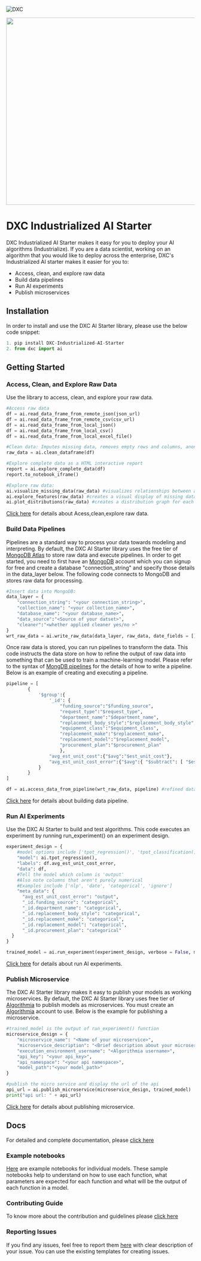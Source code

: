 ![DXC](https://raw.githubusercontent.com/npulagam/AI-Starter/master/DXC_Logo.png)

<img src="https://raw.githubusercontent.com/npulagam/AI-Starter/master/Industrialized_AI_Animation.gif" height="500" width="900" ></img>


# DXC Industrialized AI Starter

DXC Industrialized AI Starter makes it easy for you to deploy your AI algorithms (Industrialize). If you are a data scientist, working on an algorithm that you would like to deploy across the enterprise, DXC's Industrialized AI starter makes it easier for you to:

- Access, clean, and explore raw data
- Build data pipelines
- Run AI experiments
- Publish microservices

## Installation

In order to  install and use the DXC AI Starter library, please use the below code snippet:
```python
1. pip install DXC-Industrialized-AI-Starter
2. from dxc import ai
```

## Getting Started

### Access, Clean, and Explore Raw Data

Use the library to access, clean, and explore your raw data.

``` python
#Access raw data
df = ai.read_data_frame_from_remote_json(json_url)
df = ai.read_data_frame_from_remote_csv(csv_url)
df = ai.read_data_frame_from_local_json()
df = ai.read_data_frame_from_local_csv()
df = ai.read_data_frame_from_local_excel_file()

#Clean data: Imputes missing data, removes empty rows and columns, anonymizes text.
raw_data = ai.clean_dataframe(df)

#Explore complete data as a HTML interactive report
report = ai.explore_complete_data(df)
report.to_notebook_iframe()

#Explore raw data: 
ai.visualize_missing_data(raw_data) #visualizes relationships between all features in data.
ai.explore_features(raw_data) #creates a visual display of missing data.
ai.plot_distributions(raw_data) #creates a distribution graph for each column.
```
[Click here](https://dxc-technology.github.io/DXC-Industrialized-AI-Starter/access_clean/) for details about Acess,clean,explore raw data.
### Build Data Pipelines

Pipelines are a standard way to process your data towards modeling and interpreting. By default, the DXC AI Starter library uses the free tier of [MongoDB Atlas](https://account.mongodb.com/account/register) to store raw data and execute pipelines. In order to get started, you need to first have an  <a href= "https://account.mongodb.com/account/register" target="_blank">MongoDB</a> account which you can signup for free and create a database "connection_string" and specify those details in the data_layer below. The following code connects to MongoDB and stores raw data for processing.


```python
#Insert data into MongoDB:
data_layer = {
    "connection_string": "<your connection_string>",
    "collection_name": "<your collection_name>",
    "database_name": "<your database_name>",
    "data_source":"<Source of your datset>",
    "cleaner":"<whether applied cleaner yes/no >"
}
wrt_raw_data = ai.write_raw_data(data_layer, raw_data, date_fields = [])
```
Once raw data is stored, you can run pipelines to transform the data. This code instructs the data store on how to refine the output of raw data into something that can be used to train a machine-learning model. Please refer to the syntax of [MongDB pipelines](https://docs.mongodb.com/manual/core/aggregation-pipeline/) for the details of how to write a pipeline. Below is an example of creating and executing a pipeline.
```python
pipeline = [
        {
            '$group':{
                '_id': {
                    "funding_source":"$funding_source",
                    "request_type":"$request_type",
                    "department_name":"$department_name",
                    "replacement_body_style":"$replacement_body_style",
                    "equipment_class":"$equipment_class",
                    "replacement_make":"$replacement_make",
                    "replacement_model":"$replacement_model",
                    "procurement_plan":"$procurement_plan"
                    },
                "avg_est_unit_cost":{"$avg":"$est_unit_cost"},
                "avg_est_unit_cost_error":{"$avg":{ "$subtract": [ "$est_unit_cost", "$actual_unit_cost" ] }}
            }
        }
]

df = ai.access_data_from_pipeline(wrt_raw_data, pipeline) #refined data will be stored in pandas dataframe.
```
<a href= "https://dxc-technology.github.io/DXC-Industrialized-AI-Starter/data_pipeline/" target="_blank">Click here</a> for details about building data pipeline.

### Run AI Experiments

Use the DXC AI Starter to build and test algorithms. This code executes an experiment by running run_experiment() on an experiment design. 

```python
experiment_design = {
    #model options include ['tpot_regression()', 'tpot_classification()', 'timeseries']
    "model": ai.tpot_regression(),
    "labels": df.avg_est_unit_cost_error,
    "data": df,
    #Tell the model which column is 'output'
    #Also note columns that aren't purely numerical
    #Examples include ['nlp', 'date', 'categorical', 'ignore']
    "meta_data": {
      "avg_est_unit_cost_error": "output",
      "_id.funding_source": "categorical",
      "_id.department_name": "categorical",
      "_id.replacement_body_style": "categorical",
      "_id.replacement_make": "categorical",
      "_id.replacement_model": "categorical",
      "_id.procurement_plan": "categorical"
  }
}

trained_model = ai.run_experiment(experiment_design, verbose = False, max_time_mins = 5, max_eval_time_mins = 0.04, config_dict = None, warm_start = False, export_pipeline = True, scoring = None)
```
 [Click here](https://dxc-technology.github.io/DXC-Industrialized-AI-Starter/experiment/) for details about run AI experiments.

### Publish Microservice

The DXC AI Starter library makes it easy to publish your models as working microservices. By default, the DXC AI Starter library uses  free tier of [Algorithmia](https://algorithmia.com/signup) to publish models as microservices. You must create an [Algorithmia](https://algorithmia.com/signup)  account to use. Below is the example for publishing a microservice. 
```python
#trained_model is the output of run_experiment() function
microservice_design = {
    "microservice_name": "<Name of your microservice>",
    "microservice_description": "<Brief description about your microservice>",
    "execution_environment_username": "<Algorithmia username>",
    "api_key": "<your api_key>",
    "api_namespace": "<your api namespace>",   
    "model_path":"<your model_path>"
}

#publish the micro service and display the url of the api
api_url = ai.publish_microservice(microservice_design, trained_model)
print("api url: " + api_url)
```
 [Click here](https://dxc-technology.github.io/DXC-Industrialized-AI-Starter/publish_microservice/) for details about publishing microservice.
## Docs

For detailed and complete documentation, please <a href="https://dxc-technology.github.io/DXC-Industrialized-AI-Starter/" target="_blank">click here</a>

### Example notebooks

<a href="https://nbviewer.jupyter.org/github/dxc-technology/DXC-Industrialized-AI-Starter/tree/c58754247060262ac0949396e48f71861cb79d4e/Examples/" target="_blank">Here</a> are example notebooks for individual models. These sample notebooks help to understand on how to use each function, what parameters are expected for each function and what will be the output of each function in a model.

### Contributing Guide

To know more about the contribution and guidelines please <a href="https://github.com/dxc-technology/DXC-Industrialized-AI-Starter/blob/master/CONTRIBUTING.md" target="_blank">click here</a>

### Reporting Issues
If you find any issues, feel free to report them <a href="https://github.com/dxc-technology/DXC-Industrialized-AI-Starter/issues" target="_blank">here</a> with clear description of your issue. You can use the existing templates for creating issues.
